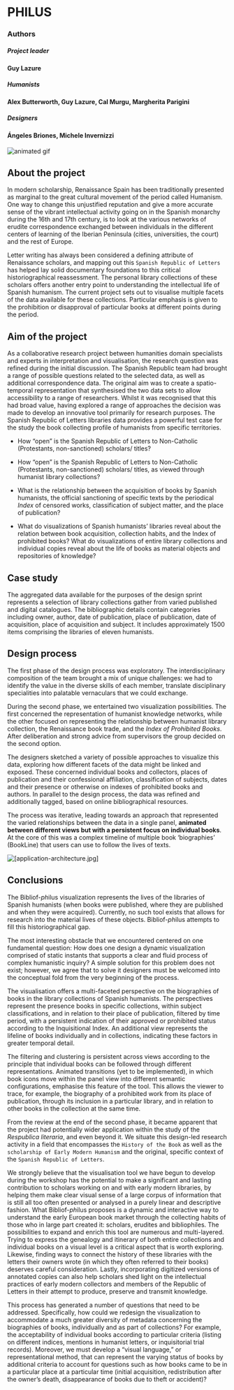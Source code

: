 # PHILUS

### Authors

##### Project leader

#### Guy Lazure

##### Humanists

#### Alex Butterworth, Guy Lazure, Cal Murgu, Margherita Parigini

##### Designers

#### Ángeles Briones, Michele Invernizzi

![animated gif]()

## About the project

In modern scholarship, Renaissance Spain has been traditionally presented as marginal to the great cultural movement of the period called Humanism. One way to change this unjustified reputation and give a more accurate sense of the vibrant intellectual activity going on in the Spanish monarchy during the 16th and 17th century, is to look at the various networks of erudite correspondence exchanged between individuals in the different centers of learning of the Iberian Peninsula (cities, universities, the court) and the rest of Europe.

Letter writing has always been considered a defining attribute of Renaissance scholars, and mapping out this `Spanish Republic of Letters` has helped lay solid documentary foundations to this critical historiographical reassessment. The personal library collections of these scholars offers another entry point to understanding the intellectual life of Spanish humanism. The current project sets out to visualise multiple facets of the data available for these collections. Particular emphasis is given to the prohibition or disapproval of particular books at different points during the period.

## **Aim of the project**

As a collaborative research project between humanities domain specialists and experts in interpretation and visualisation, the research question was refined during the initial discussion. The Spanish Republic team had brought a range of possible questions related to the selected data, as well as additional correspondence data. The original aim was to create a spatio-temporal representation that synthesised the two data sets to allow accessibility to a range of researchers. Whilst it was recognised that this had broad value, having explored a range of approaches the decision was made to develop an innovative tool primarily for research purposes. The Spanish Republic of Letters libraries data provides a powerful test case for the study the book collecting profile of humanists from specific territories. 

- How “open” is the Spanish Republic of Letters to Non-Catholic (Protestants, non-sanctioned) scholars/ titles?

- How “open” is the Spanish Republic of Letters to Non-Catholic (Protestants, non-sanctioned) scholars/ titles, as viewed through humanist library collections?


- What is the relationship between the acquisition of books by Spanish humanists, the official sanctioning of specific texts by the periodical *Index* of censored works, classification of subject matter, and the place of publication?

- What do visualizations of Spanish humanists’ libraries reveal about the relation between book acquisition, collection habits, and the Index of prohibited books? What do visualizations of entire library collections and individual copies reveal about the life of books as material objects and repositories of knowledge? 


## **Case study**

The aggregated data available for the purposes of the design sprint represents a selection of library collections gather from varied published and digital catalogues. The bibliographic details contain categories including owner, author, date of publication, place of publication, date of acquisition, place of acquisition and subject. It includes approximately 1500 items comprising the libraries of eleven humanists.

## Design process

The first phase of the design process was exploratory. The interdisciplinary composition of the team brought a mix of unique challenges: we had to identify the value in the diverse skills of each member, translate disciplinary specialities into palatable vernaculars that we could exchange. 

During the second phase, we entertained two visualization possibilities. The first concerned the representation of humanist knowledge networks, while the other focused on representing the relationship between humanist library collection, the Renaissance book trade, and the *Index of Prohibited Books*. After deliberation and strong advice from supervisors the group decided on the second option.

The designers sketched a variety of possible approaches to visualize this data, exploring how different facets of the data might be linked and exposed. These concerned individual books and collectors, places of publication and their confessional affiliation, classification of subjects, dates and their presence or otherwise on indexes of prohibited books and authors. In parallel to the design process, the data was refined and additionally tagged, based on online bibliographical resources. 

The process was iterative, leading towards an approach that represented the varied relationships between the data in a single panel, **animated between different views but with a persistent focus on individual books**. At the core of this was a complex timeline of multiple book ‘biographies’ (BookLine) that users can use to follow the lives of texts. 

![[**application-architecture.jpg**]]()



## **Conclusions**

The Bibliof-*ph*ilus visualization represents the lives of the libraries of Spanish humanists (when books were published, where they are published and when they were acquired). Currently, no such tool exists that allows for research into the material lives of these objects. Bibliof-*ph*ilus attempts to fill this historiographical gap. 

The most interesting obstacle that we encountered centered on one fundamental question: How does one design a dynamic visualization comprised of static instants that supports a clear and fluid process of complex humanistic inquiry? A simple solution for this problem does not exist; however, we agree that to solve it designers must be welcomed into the conceptual fold from the very beginning of the process. 

The visualisation offers a multi-faceted perspective on the biographies of books in the library collections of Spanish humanists. The perspectives represent  the presence books in specific collections, within subject classifications, and in relation to their place of publication, filtered by time period, with a persistent indication of their approved or prohibited status according to the Inquisitional Index. An additional view represents the lifeline of books individually and in collections, indicating these factors in greater temporal detail.

The filtering and clustering is persistent across views according to the principle that individual books can be followed through different representations. Animated transitions (yet to be implemented), in which book icons move within the panel view into different semantic configurations, emphasise this feature of the tool. This allows the viewer to trace, for example, the biography of a prohibited work from its place of publication, through its inclusion in a particular library, and in relation to other books in the collection at the same time. 

From the review at the end of the second phase, it became apparent that the project had potentially wider application within the study of the *Respublica literaria*, and even beyond it. We situate this design-led research activity in a field that encompasses the `History of the Book` as well as the `scholarship of Early Modern Humanism` and the original, specific context of the `Spanish Republic of Letters`.

We strongly believe that the visualisation tool we have begun to develop during the workshop has the potential to make a significant and lasting contribution to scholars working on and with early modern libraries, by helping them make clear visual sense of a large corpus of information that is still all too often presented or analysed in a purely linear and descriptive fashion. What Bibliof-*ph*ilus proposes is a dynamic and interactive way to understand the early European book market through the collecting habits of those who in large part created it: scholars, erudites and bibliophiles. The possibilities to expand and enrich this tool are numerous and multi-layered. Trying to express the genealogy and itinerary of both entire collections and individual books on a visual level is a critical aspect that is worth exploring. Likewise, finding ways to connect the history of these libraries with the letters their owners wrote (in which they often referred to their books) deserves careful consideration. Lastly, incorporating digitized versions of annotated copies can also help scholars shed light on the intellectual practices of early modern collectors and members of the Republic of Letters in their attempt to produce, preserve and transmit knowledge.

This process has generated a number of questions that need to be addressed. Specifically, how could we redesign the visualization to accommodate a much greater diversity of metadata concerning the biographies of books, individually and as part of collections? For example, the acceptability of individual books according to particular criteria (listing on different indices, mentions in humanist letters, or inquisitorial trial records). Moreover, we must develop a “visual language,” or representational method, that can represent the varying status of books by additional criteria to account for questions such as how books came to be in a particular place at a particular time (initial acquisition, redistribution after the owner’s death, disappearance of books due to theft or accident)?